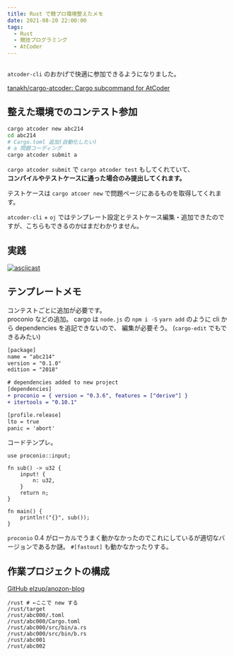 ```yaml
---
title: Rust で競プロ環境整えたメモ
date: 2021-08-20 22:00:00
tags:
  - Rust
  - 競技プログラミング
  - AtCoder
---
```


```toc

```

`atcoder-cli` のおかげで快適に参加できるようになりました。

[tanakh/cargo\-atcoder: Cargo subcommand for AtCoder](https://github.com/tanakh/cargo-atcoder)

## 整えた環境でのコンテスト参加

```sh
cargo atcoder new abc214
cd abc214
# Cargo.toml 追加(自動化したい)
# a 問題コーディング
cargo atcoder submit a
```

`cargo atcoder submit` で `cargo atcoder test` もしてくれていて、  
**コンパイルやテストケースに通った場合のみ提出してくれます。**

テストケースは `cargo atcoer new` で問題ページにあるものを取得してくれます。

`atcoder-cli` + `oj` ではテンプレート設定とテストケース編集・追加できたのですが、こちらもできるのかはまだわかりません。

## 実践

[![asciicast](https://asciinema.org/a/giirM6sSEUNGBTRwKVW9smLk2.svg)](https://asciinema.org/a/giirM6sSEUNGBTRwKVW9smLk2)

## テンプレートメモ

コンテストごとに追加が必要です。  
proconio などの追加。
cargo は `node.js` の `npm i -S` `yarn add` のように cli から dependencies を追記できないので、 編集が必要そう。
(`cargo-edit` でもできるみたい)

```diff title:Cargo
[package]
name = "abc214"
version = "0.1.0"
edition = "2018"

# dependencies added to new project
[dependencies]
+ proconio = { version = "0.3.6", features = ["derive"] }
+ itertools = "0.10.1"

[profile.release]
lto = true
panic = 'abort'
```

コードテンプレ。

```
use proconio::input;

fn sub() -> u32 {
    input! {
        n: u32,
    }
    return n;
}

fn main() {
    println!("{}", sub());
}
```

`proconio` 0.4 がローカルでうまく動かなかったのでこれにしているが適切なバージョンであるか謎。 `#[fastout]` も動かなかったりする。

## 作業プロジェクトの構成

[GitHub elzup/anozon\-blog](https://github.com/elzup/anozon-blog)

```
/rust # ←ここで new する
/rust/target
/rust/abc000/.toml
/rust/abc000/Cargo.toml
/rust/abc000/src/bin/a.rs
/rust/abc000/src/bin/b.rs
/rust/abc001
/rust/abc002
```
